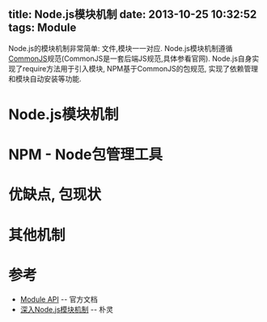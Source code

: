 title: Node.js模块机制
date: 2013-10-25 10:32:52
tags: Module
---
Node.js的模块机制非常简单: 文件,模块一一对应. Node.js模块机制遵循[CommonJS](http://www.commonjs.org)规范(CommonJS是一套后端JS规范,具体参看官网). Node.js自身实现了require方法用于引入模块, NPM基于CommonJS的包规范, 实现了依赖管理和模块自动安装等功能.

# Node.js模块机制

# NPM - Node包管理工具

# 优缺点, 包现状

# 其他机制

# 参考

* [Module API](http://nodejs.org/api/modules.html) -- 官方文档
* [深入Node.js模块机制](http://www.infoq.com/cn/articles/nodejs-module-mechanism) -- 朴灵
